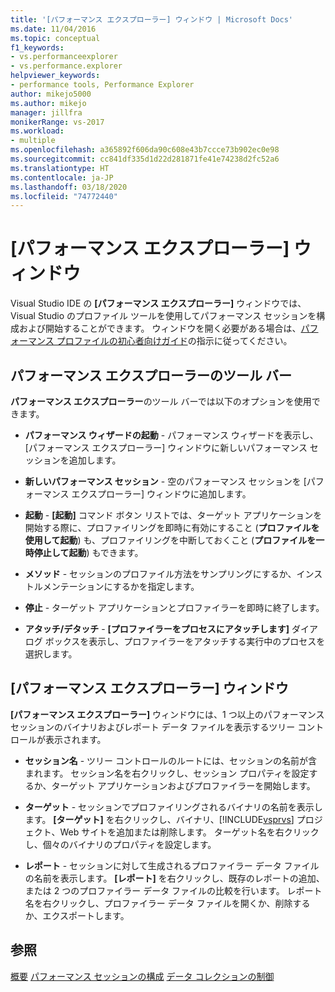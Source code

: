 ```yaml
---
title: '[パフォーマンス エクスプローラー] ウィンドウ | Microsoft Docs'
ms.date: 11/04/2016
ms.topic: conceptual
f1_keywords:
- vs.performanceexplorer
- vs.performance.explorer
helpviewer_keywords:
- performance tools, Performance Explorer
author: mikejo5000
ms.author: mikejo
manager: jillfra
monikerRange: vs-2017
ms.workload:
- multiple
ms.openlocfilehash: a365892f606da90c608e43b7ccce73b902ec0e98
ms.sourcegitcommit: cc841df335d1d22d281871fe41e74238d2fc52a6
ms.translationtype: HT
ms.contentlocale: ja-JP
ms.lasthandoff: 03/18/2020
ms.locfileid: "74772440"
---
```

# <a name="performance-explorer-window"></a>[パフォーマンス エクスプローラー] ウィンドウ

Visual Studio IDE の **[パフォーマンス エクスプローラー]** ウィンドウでは、Visual Studio のプロファイル ツールを使用してパフォーマンス セッションを構成および開始することができます。 ウィンドウを開く必要がある場合は、[パフォーマンス プロファイルの初心者向けガイド](../profiling/beginners-guide-to-cpu-sampling.md)の指示に従ってください。

## <a name="performance-explorer-toolbar"></a>パフォーマンス エクスプローラーのツール バー

**パフォーマンス エクスプローラー**のツール バーでは以下のオプションを使用できます。

- **パフォーマンス ウィザードの起動** - パフォーマンス ウィザードを表示し、[パフォーマンス エクスプローラー] ウィンドウに新しいパフォーマンス セッションを追加します。

- **新しいパフォーマンス セッション** - 空のパフォーマンス セッションを [パフォーマンス エクスプローラー] ウィンドウに追加します。

- **起動** - **[起動]** コマンド ボタン リストでは、ターゲット アプリケーションを開始する際に、プロファイリングを即時に有効にすること (**プロファイルを使用して起動**) も、プロファイリングを中断しておくこと (**プロファイルを一時停止して起動**) もできます。

- **メソッド** - セッションのプロファイル方法をサンプリングにするか、インストルメンテーションにするかを指定します。

- **停止** - ターゲット アプリケーションとプロファイラーを即時に終了します。

- **アタッチ/デタッチ** - **[プロファイラーをプロセスにアタッチします]** ダイアログ ボックスを表示し、プロファイラーをアタッチする実行中のプロセスを選択します。

## <a name="performance-explorer-window"></a>[パフォーマンス エクスプローラー] ウィンドウ

**[パフォーマンス エクスプローラー]** ウィンドウには、1 つ以上のパフォーマンス セッションのバイナリおよびレポート データ ファイルを表示するツリー コントロールが表示されます。

- **セッション名** - ツリー コントロールのルートには、セッションの名前が含まれます。 セッション名を右クリックし、セッション プロパティを設定するか、ターゲット アプリケーションおよびプロファイラーを開始します。

- **ターゲット** - セッションでプロファイリングされるバイナリの名前を表示します。 **[ターゲット]** を右クリックし、バイナリ、[!INCLUDE[vsprvs](../code-quality/includes/vsprvs_md.md)] プロジェクト、Web サイトを追加または削除します。 ターゲット名を右クリックし、個々のバイナリのプロパティを設定します。

- **レポート** - セッションに対して生成されるプロファイラー データ ファイルの名前を表示します。 **[レポート]** を右クリックし、既存のレポートの追加、または 2 つのプロファイラー データ ファイルの比較を行います。 レポート名を右クリックし、プロファイラー データ ファイルを開くか、削除するか、エクスポートします。

## <a name="see-also"></a>参照

[概要](../profiling/overviews-performance-tools.md)
[パフォーマンス セッションの構成](../profiling/configuring-performance-sessions.md)
[データ コレクションの制御](../profiling/controlling-data-collection.md)
